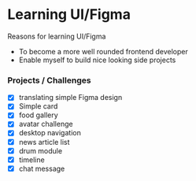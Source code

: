 # Learning UI/Figma

Reasons for learning UI/Figma

- To become a more well rounded frontend developer
- Enable myself to build nice looking side projects

### Projects / Challenges

- [x] translating simple Figma design
- [x] Simple card
- [x] food gallery
- [x] avatar challenge
- [x] desktop navigation
- [x] news article list
- [x] drum module
- [x] timeline
- [x] chat message

